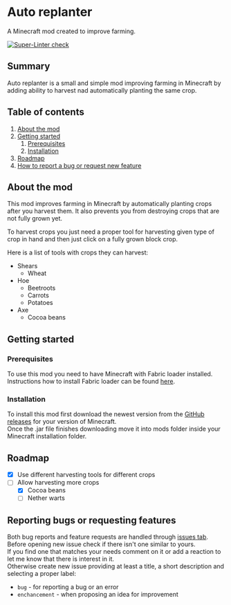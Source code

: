 # Auto replanter
A Minecraft mod created to improve farming.

[![Super-Linter check](https://github.com/cichu/minecraft-auto-replanter/actions/workflows/lint-main-branch.yml/badge.svg)](https://github.com/cichu/minecraft-auto-replanter/actions/workflows/lint-main-branch.yml)

## Summary
Auto replanter is a small and simple mod improving farming in Minecraft by adding ability to harvest nad automatically planting the same crop.

## Table of contents
1. [About the mod](#about-the-mod)
2. [Getting started](#getting-started)
   1. [Prerequisites](#prerequisites)
   2. [Installation](#installation)
3. [Roadmap](#roadmap)
4. [How to report a bug or request new feature](#reporting-bugs-or-requesting-features)

## About the mod
This mod improves farming in Minecraft by automatically planting crops after you harvest them. It also prevents you from destroying crops that are not fully grown yet.

To harvest crops you just need a proper tool for harvesting given type of crop in hand and then just click on a fully grown block crop.

Here is a list of tools with crops they can harvest:
- Shears
  - Wheat
- Hoe
  - Beetroots
  - Carrots
  - Potatoes
- Axe
  - Cocoa beans

## Getting started

### Prerequisites
To use this mod you need to have Minecraft with Fabric loader installed.  
Instructions how to install Fabric loader can be found [here](https://fabricmc.net/wiki/install).

### Installation
To install this mod first download the newest version from the [GitHub releases](https://github.com/cichu/minecraft-auto-replanter/releases) for your version of Minecraft.  
Once the .jar file finishes downloading move it into mods folder inside your Minecraft installation folder.

## Roadmap
- [x] Use different harvesting tools for different crops
- [ ] Allow harvesting more crops
  - [x] Cocoa beans
  - [ ] Nether warts

## Reporting bugs or requesting features
Both bug reports and feature requests are handled through [issues tab](https://github.com/cichu/minecraft-auto-replanter/issues).
Before opening new issue check if there isn't one similar to yours.  
If you find one that matches your needs comment on it or add a reaction to let me know that there is interest in it.  
Otherwise create new issue providing at least a title, a short description and selecting a proper label:
- `bug` - for reporting a bug or an error
- `enchancement` - when proposing an idea for improvement